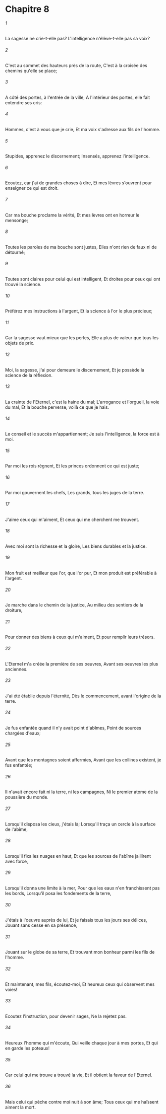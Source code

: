 # Chapitre 8

###### 1
La sagesse ne crie-t-elle pas? L'intelligence n'élève-t-elle pas sa voix?
###### 2
C'est au sommet des hauteurs près de la route, C'est à la croisée des chemins qu'elle se place;
###### 3
A côté des portes, à l'entrée de la ville, A l'intérieur des portes, elle fait entendre ses cris:
###### 4
Hommes, c'est à vous que je crie, Et ma voix s'adresse aux fils de l'homme.
###### 5
Stupides, apprenez le discernement; Insensés, apprenez l'intelligence.
###### 6
Ecoutez, car j'ai de grandes choses à dire, Et mes lèvres s'ouvrent pour enseigner ce qui est droit.
###### 7
Car ma bouche proclame la vérité, Et mes lèvres ont en horreur le mensonge;
###### 8
Toutes les paroles de ma bouche sont justes, Elles n'ont rien de faux ni de détourné;
###### 9
Toutes sont claires pour celui qui est intelligent, Et droites pour ceux qui ont trouvé la science.
###### 10
Préférez mes instructions à l'argent, Et la science à l'or le plus précieux;
###### 11
Car la sagesse vaut mieux que les perles, Elle a plus de valeur que tous les objets de prix.
###### 12
Moi, la sagesse, j'ai pour demeure le discernement, Et je possède la science de la réflexion.
###### 13
La crainte de l'Eternel, c'est la haine du mal; L'arrogance et l'orgueil, la voie du mal, Et la bouche perverse, voilà ce que je hais.
###### 14
Le conseil et le succès m'appartiennent; Je suis l'intelligence, la force est à moi.
###### 15
Par moi les rois règnent, Et les princes ordonnent ce qui est juste;
###### 16
Par moi gouvernent les chefs, Les grands, tous les juges de la terre.
###### 17
J'aime ceux qui m'aiment, Et ceux qui me cherchent me trouvent.
###### 18
Avec moi sont la richesse et la gloire, Les biens durables et la justice.
###### 19
Mon fruit est meilleur que l'or, que l'or pur, Et mon produit est préférable à l'argent.
###### 20
Je marche dans le chemin de la justice, Au milieu des sentiers de la droiture,
###### 21
Pour donner des biens à ceux qui m'aiment, Et pour remplir leurs trésors.
###### 22
L'Eternel m'a créée la première de ses oeuvres, Avant ses oeuvres les plus anciennes.
###### 23
J'ai été établie depuis l'éternité, Dès le commencement, avant l'origine de la terre.
###### 24
Je fus enfantée quand il n'y avait point d'abîmes, Point de sources chargées d'eaux;
###### 25
Avant que les montagnes soient affermies, Avant que les collines existent, je fus enfantée;
###### 26
Il n'avait encore fait ni la terre, ni les campagnes, Ni le premier atome de la poussière du monde.
###### 27
Lorsqu'il disposa les cieux, j'étais là; Lorsqu'il traça un cercle à la surface de l'abîme,
###### 28
Lorsqu'il fixa les nuages en haut, Et que les sources de l'abîme jaillirent avec force,
###### 29
Lorsqu'il donna une limite à la mer, Pour que les eaux n'en franchissent pas les bords, Lorsqu'il posa les fondements de la terre,
###### 30
J'étais à l'oeuvre auprès de lui, Et je faisais tous les jours ses délices, Jouant sans cesse en sa présence,
###### 31
Jouant sur le globe de sa terre, Et trouvant mon bonheur parmi les fils de l'homme.
###### 32
Et maintenant, mes fils, écoutez-moi, Et heureux ceux qui observent mes voies!
###### 33
Ecoutez l'instruction, pour devenir sages, Ne la rejetez pas.
###### 34
Heureux l'homme qui m'écoute, Qui veille chaque jour à mes portes, Et qui en garde les poteaux!
###### 35
Car celui qui me trouve a trouvé la vie, Et il obtient la faveur de l'Eternel.
###### 36
Mais celui qui pèche contre moi nuit à son âme; Tous ceux qui me haïssent aiment la mort.
